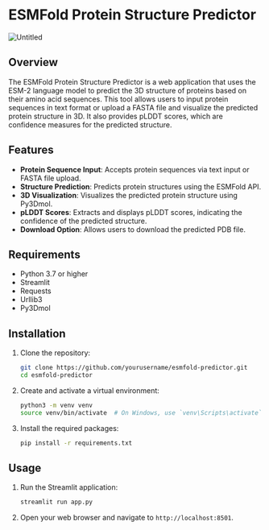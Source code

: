 # ESMFold Protein Structure Predictor

![Untitled](https://esmfold-protein-structure-predictor.streamlit.app/)


## Overview
The ESMFold Protein Structure Predictor is a web application that uses the ESM-2 language model to predict the 3D structure of proteins based on their amino acid sequences. This tool allows users to input protein sequences in text format or upload a FASTA file and visualize the predicted protein structure in 3D. It also provides pLDDT scores, which are confidence measures for the predicted structure.

## Features
- **Protein Sequence Input**: Accepts protein sequences via text input or FASTA file upload.
- **Structure Prediction**: Predicts protein structures using the ESMFold API.
- **3D Visualization**: Visualizes the predicted protein structure using Py3Dmol.
- **pLDDT Scores**: Extracts and displays pLDDT scores, indicating the confidence of the predicted structure.
- **Download Option**: Allows users to download the predicted PDB file.

## Requirements
- Python 3.7 or higher
- Streamlit
- Requests
- Urllib3
- Py3Dmol

## Installation
1. Clone the repository:
    ```bash
    git clone https://github.com/yourusername/esmfold-predictor.git
    cd esmfold-predictor
    ```
2. Create and activate a virtual environment:
    ```bash
    python3 -m venv venv
    source venv/bin/activate  # On Windows, use `venv\Scripts\activate`
    ```
3. Install the required packages:
    ```bash
    pip install -r requirements.txt
    ```

## Usage
1. Run the Streamlit application:
    ```bash
    streamlit run app.py
    ```
2. Open your web browser and navigate to `http://localhost:8501`.
